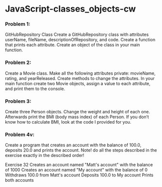 # JavaScript-classes_objects-cw

### Problem 1:
GitHubRepository Class
Create a GitHubRepository class with attributes userName, fileName, descriptionOfRepository, and code. Create a function that prints each attribute. Create an object of the class in your main function.

### Problem 2:
Create a Movie class. Make all the following attributes private: movieName, rating, and yearReleased. Create methods to change the attributes. In your main function create two Movie objects, assign a value to each attribute, and print them to the console.

### Problem 3:
Create three Person objects. Change the weight and height of each one. Afterwards print the BMI (body mass index) of each Person. If you don’t know how to calculate BMI, look at the code I provided for you.

### Problem 4v:
Create a program that creates an account with the balance of 100.0, deposits 20.0 and prints the account. Note! do all the steps described in the exercise exactly in the described order!

Exercise 32
Creates an account named "Matt's account" with the balance of 1000
Creates an account named "My account" with the balance of 0
Withdraws 100.0 from Matt's account
Deposits 100.0 to My account
Prints both accounts


